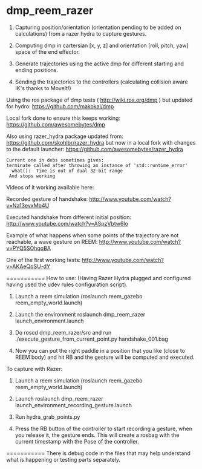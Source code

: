 dmp_reem_razer
===========

1) Capturing position/orientation (orientation pending to be added on calculations) from a razer hydra to capture gestures.

2) Computing dmp in cartersian [x, y, z] and orientation [roll, pitch, yaw] space of the end effector.

3) Generate trajectories using the active dmp for different starting and ending positions.

4) Sending the trajectories to the controllers (calculating collision aware IK's thanks to MoveIt!)


Using the ros package of dmp tests ( http://wiki.ros.org/dmp ) but updated for hydro: https://github.com/makokal/dmp

Local fork done to ensure this keeps working: https://github.com/awesomebytes/dmp

Also using razer_hydra package updated from: https://github.com/skohlbr/razer_hydra but now in a local fork with changes to the 
default launcher: https://github.com/awesomebytes/razer_hydra

```
Current one in debs sometimes gives:
terminate called after throwing an instance of 'std::runtime_error'
  what():  Time is out of dual 32-bit range
 And stops working
```


Videos of it working available here:

Recorded gesture of handshake: http://www.youtube.com/watch?v=Na13evxMb4U

Executed handshake from different initial position: http://www.youtube.com/watch?v=ASpzVbtw6Io

Example of what happens when some points of the trajectory are not reachable, a wave gesture on REEM: http://www.youtube.com/watch?v=PYQ5SOhqqBA

One of the first working tests: http://www.youtube.com/watch?v=AKAeQqSU-dY



===========
How to use:
(Having Razer Hydra plugged and configured having used the udev rules configuration script).

1) Launch a reem simulation (roslaunch reem_gazebo reem_empty_world.launch)

2) Launch the environment roslaunch dmp_reem_razer launch_environment.launch 

3) Do roscd dmp_reem_razer/src and run ./execute_gesture_from_current_point.py handshake_001.bag

4) Now you can put the right paddle in a position that you like (close to REEM body) and hit RB and the gesture will be computed and executed.


To capture with Razer:
1) Launch a reem simulation (roslaunch reem_gazebo reem_empty_world.launch)

2) Launch roslaunch dmp_reem_razer launch_environment_recording_gesture.launch

2) Run hydra_grab_points.py

3) Press the RB button of the controller to start recording a gesture, when you release it, the gesture ends. This will create a rosbag with the current timestamp with the Pose of the controller.


===========
There is debug code in the files that may help understand what is happening or testing parts separately.


